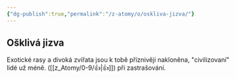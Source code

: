 ```yaml
---
{"dg-publish":true,"permalink":"/z-atomy/o/oskliva-jizva/"}
---
```


## Ošklivá jizva
Exotické rasy a divoká zvířata jsou k tobě příznivěji nakloněna, "civilizovaní" lidé už méně. ([[z_Atomy/0-9/👍\|👍]]) při zastrašování.